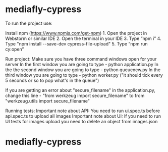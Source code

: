 # mediafly-cypress
To run the project use:

Install npm (https://www.npmjs.com/get-npm)
    1. Open the project in Webstorm or similar IDE
    2. Open the terminal in your IDE
    3. Type “npm i”
    4. Type "npm install --save-dev cypress-file-upload"
    5. Type “npm run cy:open”

Run project:
Make sure you have three command windows open for your server
In the first window you are going to type -
python application.py
In the the second window you are going to type -
python queuenew.py
In the third window you are going to type -
python worker.py ("it should tick every 5 seconds or so to pop what's in the queue")

If you are getting an error about "secure_filename" in the application.py, change this line -
"from werkzeug import secure_filename" to from "werkzeug.utils import secure_filename"

Running tests:
Important note about API: You need to run ui.spec.ts before api.spec.ts to upload all images
Important note about UI: If you need to run UI tests for images upload you need to delete an object from images.json
# mediafly-cypress
